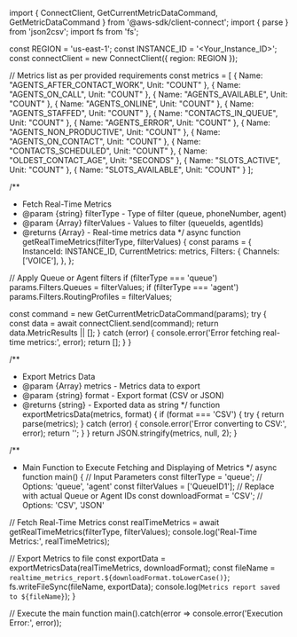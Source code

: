 import { ConnectClient, GetCurrentMetricDataCommand, GetMetricDataCommand } from '@aws-sdk/client-connect';
import { parse } from 'json2csv';
import fs from 'fs';

const REGION = 'us-east-1';
const INSTANCE_ID = '<Your_Instance_ID>';
const connectClient = new ConnectClient({ region: REGION });

// Metrics list as per provided requirements
const metrics = [
  { Name: "AGENTS_AFTER_CONTACT_WORK", Unit: "COUNT" },
  { Name: "AGENTS_ON_CALL", Unit: "COUNT" },
  { Name: "AGENTS_AVAILABLE", Unit: "COUNT" },
  { Name: "AGENTS_ONLINE", Unit: "COUNT" },
  { Name: "AGENTS_STAFFED", Unit: "COUNT" },
  { Name: "CONTACTS_IN_QUEUE", Unit: "COUNT" },
  { Name: "AGENTS_ERROR", Unit: "COUNT" },
  { Name: "AGENTS_NON_PRODUCTIVE", Unit: "COUNT" },
  { Name: "AGENTS_ON_CONTACT", Unit: "COUNT" },
  { Name: "CONTACTS_SCHEDULED", Unit: "COUNT" },
  { Name: "OLDEST_CONTACT_AGE", Unit: "SECONDS" },
  { Name: "SLOTS_ACTIVE", Unit: "COUNT" },
  { Name: "SLOTS_AVAILABLE", Unit: "COUNT" }
];

/**
 * Fetch Real-Time Metrics
 * @param {string} filterType - Type of filter (queue, phoneNumber, agent)
 * @param {Array} filterValues - Values to filter (queueIds, agentIds)
 * @returns {Array} - Real-time metrics data
 */
async function getRealTimeMetrics(filterType, filterValues) {
  const params = {
    InstanceId: INSTANCE_ID,
    CurrentMetrics: metrics,
    Filters: {
      Channels: ['VOICE'],
    },
  };

  // Apply Queue or Agent filters
  if (filterType === 'queue') params.Filters.Queues = filterValues;
  if (filterType === 'agent') params.Filters.RoutingProfiles = filterValues;

  const command = new GetCurrentMetricDataCommand(params);
  try {
    const data = await connectClient.send(command);
    return data.MetricResults || [];
  } catch (error) {
    console.error('Error fetching real-time metrics:', error);
    return [];
  }
}

/**
 * Export Metrics Data
 * @param {Array} metrics - Metrics data to export
 * @param {string} format - Export format (CSV or JSON)
 * @returns {string} - Exported data as string
 */
function exportMetricsData(metrics, format) {
  if (format === 'CSV') {
    try {
      return parse(metrics);
    } catch (error) {
      console.error('Error converting to CSV:', error);
      return '';
    }
  }
  return JSON.stringify(metrics, null, 2);
}

/**
 * Main Function to Execute Fetching and Displaying of Metrics
 */
async function main() {
  // Input Parameters
  const filterType = 'queue'; // Options: 'queue', 'agent'
  const filterValues = ['QueueID1']; // Replace with actual Queue or Agent IDs
  const downloadFormat = 'CSV'; // Options: 'CSV', 'JSON'
  
  // Fetch Real-Time Metrics
  const realTimeMetrics = await getRealTimeMetrics(filterType, filterValues);
  console.log('Real-Time Metrics:', realTimeMetrics);

  // Export Metrics to file
  const exportData = exportMetricsData(realTimeMetrics, downloadFormat);
  const fileName = `realtime_metrics_report.${downloadFormat.toLowerCase()}`;
  fs.writeFileSync(fileName, exportData);
  console.log(`Metrics report saved to ${fileName}`);
}

// Execute the main function
main().catch(error => console.error('Execution Error:', error));